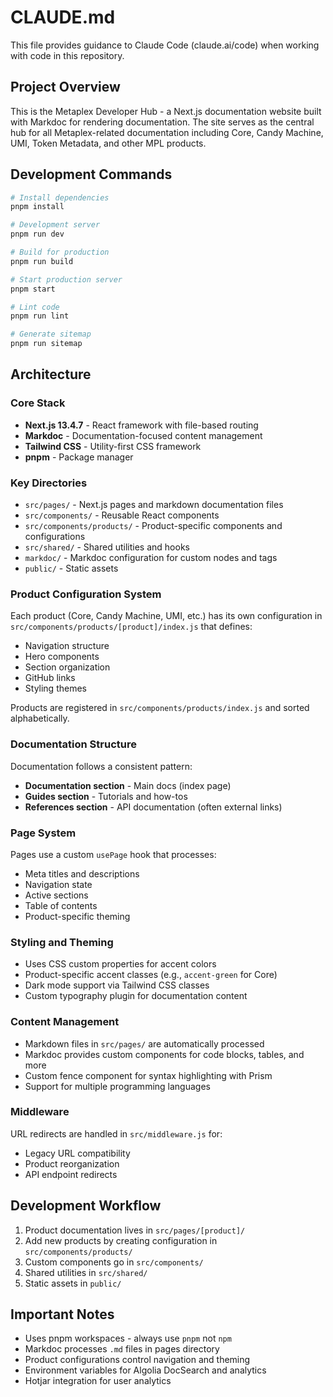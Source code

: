 # CLAUDE.md

This file provides guidance to Claude Code (claude.ai/code) when working with code in this repository.

## Project Overview

This is the Metaplex Developer Hub - a Next.js documentation website built with Markdoc for rendering documentation. The site serves as the central hub for all Metaplex-related documentation including Core, Candy Machine, UMI, Token Metadata, and other MPL products.

## Development Commands

```bash
# Install dependencies
pnpm install

# Development server
pnpm run dev

# Build for production
pnpm run build

# Start production server
pnpm start

# Lint code
pnpm run lint

# Generate sitemap
pnpm run sitemap
```

## Architecture

### Core Stack
- **Next.js 13.4.7** - React framework with file-based routing
- **Markdoc** - Documentation-focused content management
- **Tailwind CSS** - Utility-first CSS framework
- **pnpm** - Package manager

### Key Directories

- `src/pages/` - Next.js pages and markdown documentation files
- `src/components/` - Reusable React components
- `src/components/products/` - Product-specific components and configurations
- `src/shared/` - Shared utilities and hooks
- `markdoc/` - Markdoc configuration for custom nodes and tags
- `public/` - Static assets

### Product Configuration System

Each product (Core, Candy Machine, UMI, etc.) has its own configuration in `src/components/products/[product]/index.js` that defines:
- Navigation structure
- Hero components
- Section organization
- GitHub links
- Styling themes

Products are registered in `src/components/products/index.js` and sorted alphabetically.

### Documentation Structure

Documentation follows a consistent pattern:
- **Documentation section** - Main docs (index page)
- **Guides section** - Tutorials and how-tos
- **References section** - API documentation (often external links)

### Page System

Pages use a custom `usePage` hook that processes:
- Meta titles and descriptions
- Navigation state
- Active sections
- Table of contents
- Product-specific theming

### Styling and Theming

- Uses CSS custom properties for accent colors
- Product-specific accent classes (e.g., `accent-green` for Core)
- Dark mode support via Tailwind CSS classes
- Custom typography plugin for documentation content

### Content Management

- Markdown files in `src/pages/` are automatically processed
- Markdoc provides custom components for code blocks, tables, and more
- Custom fence component for syntax highlighting with Prism
- Support for multiple programming languages

### Middleware

URL redirects are handled in `src/middleware.js` for:
- Legacy URL compatibility
- Product reorganization
- API endpoint redirects

## Development Workflow

1. Product documentation lives in `src/pages/[product]/`
2. Add new products by creating configuration in `src/components/products/`
3. Custom components go in `src/components/`
4. Shared utilities in `src/shared/`
5. Static assets in `public/`

## Important Notes

- Uses pnpm workspaces - always use `pnpm` not `npm`
- Markdoc processes `.md` files in pages directory
- Product configurations control navigation and theming
- Environment variables for Algolia DocSearch and analytics
- Hotjar integration for user analytics